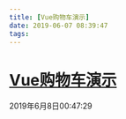 ```yaml
---
title: [Vue购物车演示]
date: 2019-06-07 08:39:47
tags:
---
```


# [Vue购物车演示](<./vue-shopping-cart/>)

2019年6月8日00:47:29